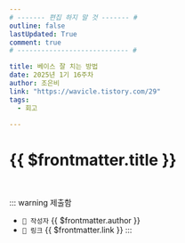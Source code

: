 ```yaml
---
# ------- 편집 하지 말 것 ------- #
outline: false
lastUpdated: True
comment: true
# ---------------------------- #

title: 베이스 잘 치는 방법
date: 2025년 1기 16주차
author: 조은비
link: "https://wavicle.tistory.com/29"
tags:
  - 회고

---
```


# {{ $frontmatter.title }}

<br>

<!-- 여기는 냅두기 -->
::: warning 제출함
 - `🥳 작성자` {{ $frontmatter.author }}
 - `🔗 링크` <a :href="$frontmatter.link" target="_blank" rel="noopener"> {{ $frontmatter.link }} </a>
::: 

<!-- 업데이트 사항 등 필요한 내용 아래부터 자유롭게 사용 -->